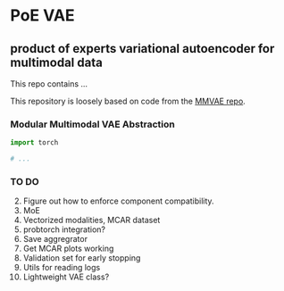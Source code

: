 # PoE VAE

## product of experts variational autoencoder for multimodal data


This repo contains ...

This repository is loosely based on code from the
[MMVAE repo](https://github.com/iffsid/mmvae).

### Modular Multimodal VAE Abstraction

```python
import torch

# ...
```



### TO DO

2. Figure out how to enforce component compatibility.
7. MoE
8. Vectorized modalities, MCAR dataset
9. probtorch integration?
10. Save aggregrator
11. Get MCAR plots working
12. Validation set for early stopping
13. Utils for reading logs
14. Lightweight VAE class?
